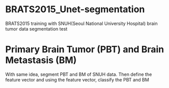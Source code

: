 # BRATS2015_Unet-segmentation
BRATS2015 training with SNUH(Seoul National University Hospital) brain tumor data segmentation test


# Primary Brain Tumor (PBT) and Brain Metastasis (BM)
With same idea, segment PBT and BM of SNUH data. Then define the feature vector and using the feature vector, classify the PBT and BM
